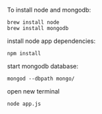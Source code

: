To install node and mongodb:
```
brew install node
brew install mongodb
```


install node app dependencies:

`npm install`

start mongodb database:

`mongod --dbpath mongo/`

open new terminal

`node app.js`
